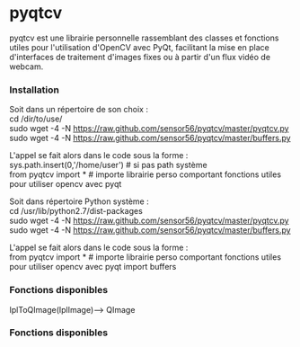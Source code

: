 pyqtcv
======

pyqtcv est une librairie personnelle rassemblant des classes et fonctions utiles pour l'utilisation d'OpenCV avec PyQt, facilitant la mise en place d'interfaces de traitement d'images fixes ou à partir d'un flux vidéo de webcam. 

### Installation 

Soit dans un répertoire de son choix :   
cd /dir/to/use/   
sudo wget -4 -N https://raw.github.com/sensor56/pyqtcv/master/pyqtcv.py
sudo wget -4 -N https://raw.github.com/sensor56/pyqtcv/master/buffers.py


L'appel se fait alors dans le code sous la forme :   
sys.path.insert(0,'/home/user') # si pas path système   
from pyqtcv import * # importe librairie perso comportant fonctions utiles pour utiliser opencv avec pyqt

Soit dans répertoire Python système :   
cd /usr/lib/python2.7/dist-packages   
sudo wget -4 -N https://raw.github.com/sensor56/pyqtcv/master/pyqtcv.py
sudo wget -4 -N https://raw.github.com/sensor56/pyqtcv/master/buffers.py


L'appel se fait alors dans le code sous la forme :   
from pyqtcv import * # importe librairie perso comportant fonctions utiles pour utiliser opencv avec pyqt
import buffers 

### Fonctions disponibles 
IplToQImage(IplImage)--> QImage

### Fonctions disponibles 

